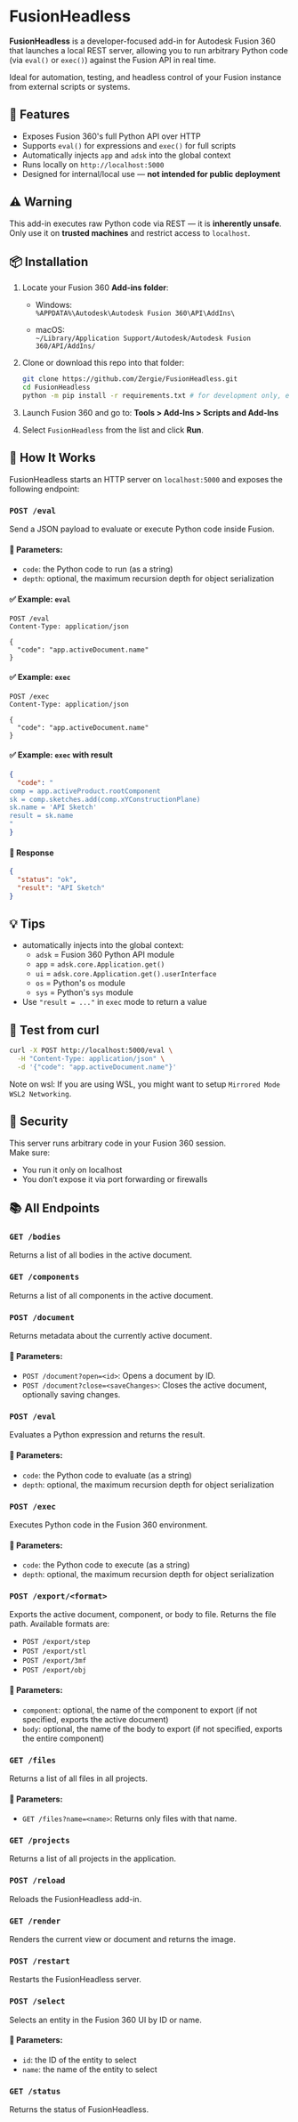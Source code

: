# FusionHeadless

**FusionHeadless** is a developer-focused add-in for Autodesk Fusion 360 that launches a local REST server, allowing you to run arbitrary Python code (via `eval()` or `exec()`) against the Fusion API in real time.

Ideal for automation, testing, and headless control of your Fusion instance from external scripts or systems.

## 🚀 Features
- Exposes Fusion 360's full Python API over HTTP
- Supports `eval()` for expressions and `exec()` for full scripts
- Automatically injects `app` and `adsk` into the global context
- Runs locally on `http://localhost:5000`
- Designed for internal/local use — **not intended for public deployment**


## ⚠️ Warning
This add-in executes raw Python code via REST — it is **inherently unsafe**.  
Only use it on **trusted machines** and restrict access to `localhost`.


## 📦 Installation
1. Locate your Fusion 360 **Add-ins folder**:

   - Windows:  
     `%APPDATA%\Autodesk\Autodesk Fusion 360\API\AddIns\`
     
   - macOS:  
     `~/Library/Application Support/Autodesk/Autodesk Fusion 360/API/AddIns/`

2. Clone or download this repo into that folder:
   ```bash
   git clone https://github.com/Zergie/FusionHeadless.git
   cd FusionHeadless
   python -m pip install -r requirements.txt # for development only, e.g. send.py
   ```

3. Launch Fusion 360 and go to:
   **Tools > Add-Ins > Scripts and Add-Ins**

4. Select `FusionHeadless` from the list and click **Run**.


## 🔌 How It Works
FusionHeadless starts an HTTP server on `localhost:5000` and exposes the following endpoint:

### `POST /eval`
Send a JSON payload to evaluate or execute Python code inside Fusion.

#### 🧠 Parameters:
- `code`: the Python code to run (as a string)
- `depth`: optional, the maximum recursion depth for object serialization

#### ✅ Example: `eval`
```http
POST /eval
Content-Type: application/json

{
  "code": "app.activeDocument.name"
}
```

#### ✅ Example: `exec`
```http
POST /exec
Content-Type: application/json

{
  "code": "app.activeDocument.name"
}
```

#### ✅ Example: `exec` with result
```json
{
  "code": "
comp = app.activeProduct.rootComponent
sk = comp.sketches.add(comp.xYConstructionPlane)
sk.name = 'API Sketch'
result = sk.name
"
}
```

#### 🔁 Response
```json
{
  "status": "ok",
  "result": "API Sketch"
}
```


## 💡 Tips
- automatically injects into the global context:
  - `adsk` = Fusion 360 Python API module
  - `app` = `adsk.core.Application.get()`
  - `ui` = `adsk.core.Application.get().userInterface`
  - `os` = Python's `os` module
  - `sys` = Python's `sys` module
- Use `"result = ..."` in `exec` mode to return a value


## 🧪 Test from curl
```bash
curl -X POST http://localhost:5000/eval \
  -H "Content-Type: application/json" \
  -d '{"code": "app.activeDocument.name"}'
```

Note on wsl: If you are using WSL, you might want to setup `Mirrored Mode WSL2 Networking`.



## 🔐 Security
This server runs arbitrary code in your Fusion 360 session.  
Make sure:
- You run it only on localhost
- You don’t expose it via port forwarding or firewalls

## 📚 All Endpoints

### `GET /bodies`
Returns a list of all bodies in the active document.

### `GET /components`
Returns a list of all components in the active document.

### `POST /document`
Returns metadata about the currently active document.

#### 🧠 Parameters:
- `POST /document?open=<id>`: Opens a document by ID.
- `POST /document?close=<saveChanges>`: Closes the active document, optionally saving changes.

### `POST /eval`
Evaluates a Python expression and returns the result.

#### 🧠 Parameters:
- `code`: the Python code to evaluate (as a string)
- `depth`: optional, the maximum recursion depth for object serialization

### `POST /exec`
Executes Python code in the Fusion 360 environment.

#### 🧠 Parameters:
- `code`: the Python code to execute (as a string)
- `depth`: optional, the maximum recursion depth for object serialization


### `POST /export/<format>`
Exports the active document, component, or body to file. Returns the file path. Available formats are: 

- `POST /export/step`
- `POST /export/stl`
- `POST /export/3mf`
- `POST /export/obj`

#### 🧠 Parameters:
- `component`: optional, the name of the component to export (if not specified, exports the active document)
- `body`: optional, the name of the body to export (if not specified, exports the entire component)

### `GET /files`
Returns a list of all files in all projects.

#### 🧠 Parameters:
- `GET /files?name=<name>`: Returns only files with that name.

### `GET /projects`
Returns a list of all projects in the application.

### `POST /reload`
Reloads the FusionHeadless add-in.

### `GET /render`
Renders the current view or document and returns the image.

### `POST /restart`
Restarts the FusionHeadless server.

### `POST /select`
Selects an entity in the Fusion 360 UI by ID or name.

#### 🧠 Parameters:
- `id`: the ID of the entity to select
- `name`: the name of the entity to select

### `GET /status`
Returns the status of FusionHeadless.

